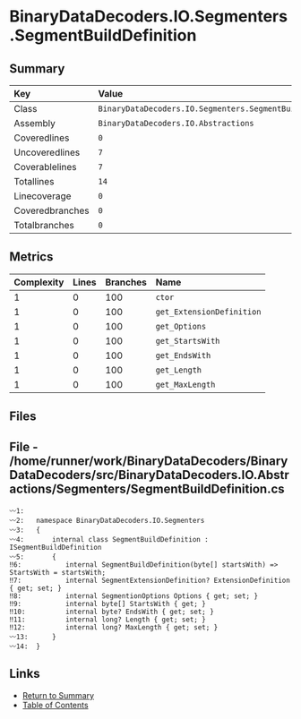 ﻿# BinaryDataDecoders.IO.Segmenters.SegmentBuildDefinition

## Summary

| Key             | Value                                                     |
| :-------------- | :-------------------------------------------------------- |
| Class           | `BinaryDataDecoders.IO.Segmenters.SegmentBuildDefinition` |
| Assembly        | `BinaryDataDecoders.IO.Abstractions`                      |
| Coveredlines    | `0`                                                       |
| Uncoveredlines  | `7`                                                       |
| Coverablelines  | `7`                                                       |
| Totallines      | `14`                                                      |
| Linecoverage    | `0`                                                       |
| Coveredbranches | `0`                                                       |
| Totalbranches   | `0`                                                       |

## Metrics

| Complexity | Lines | Branches | Name                      |
| :--------- | :---- | :------- | :------------------------ |
| 1          | 0     | 100      | `ctor`                    |
| 1          | 0     | 100      | `get_ExtensionDefinition` |
| 1          | 0     | 100      | `get_Options`             |
| 1          | 0     | 100      | `get_StartsWith`          |
| 1          | 0     | 100      | `get_EndsWith`            |
| 1          | 0     | 100      | `get_Length`              |
| 1          | 0     | 100      | `get_MaxLength`           |

## Files

## File - /home/runner/work/BinaryDataDecoders/BinaryDataDecoders/src/BinaryDataDecoders.IO.Abstractions/Segmenters/SegmentBuildDefinition.cs

```CSharp
〰1:   
〰2:   namespace BinaryDataDecoders.IO.Segmenters
〰3:   {
〰4:       internal class SegmentBuildDefinition : ISegmentBuildDefinition
〰5:       {
‼6:           internal SegmentBuildDefinition(byte[] startsWith) => StartsWith = startsWith;
‼7:           internal SegmentExtensionDefinition? ExtensionDefinition { get; set; }
‼8:           internal SegmentionOptions Options { get; set; }
‼9:           internal byte[] StartsWith { get; }
‼10:          internal byte? EndsWith { get; set; }
‼11:          internal long? Length { get; set; }
‼12:          internal long? MaxLength { get; set; }
〰13:      }
〰14:  }
```

## Links

* [Return to Summary](Summary.md)
* [Table of Contents](../TOC.md)

